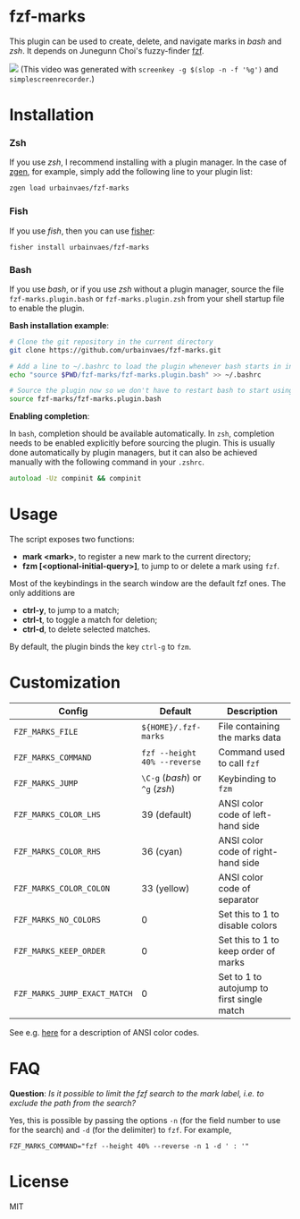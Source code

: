 # fzf-marks
This plugin can be used to create, delete, and navigate marks in *bash* and *zsh*.
It depends on Junegunn Choi's fuzzy-finder [fzf](https://github.com/junegunn/fzf).

![](https://raw.github.com/uvaes/fuzzy-zsh-marks/demo/demo.gif)
(This video was generated with `screenkey -g $(slop -n -f '%g')` and `simplescreenrecorder`.)

# Installation

### Zsh

If you use *zsh*, I recommend installing with a plugin manager.
In the case of [zgen](https://github.com/tarjoilija/zgen), for example,
simply add the following line to your plugin list:
```zsh
zgen load urbainvaes/fzf-marks
```
### Fish

If you use *fish*, then you can use [fisher](https://github.com/jorgebucaran/fisher):
```fish
fisher install urbainvaes/fzf-marks
```

### Bash

If you use *bash*,
or if you use *zsh* without a plugin manager,
source the file `fzf-marks.plugin.bash` or `fzf-marks.plugin.zsh` from your shell startup file
to enable the plugin.

**Bash installation example**:
```bash
# Clone the git repository in the current directory
git clone https://github.com/urbainvaes/fzf-marks.git

# Add a line to ~/.bashrc to load the plugin whenever bash starts in interactive mode
echo "source $PWD/fzf-marks/fzf-marks.plugin.bash" >> ~/.bashrc

# Source the plugin now so we don't have to restart bash to start using it
source fzf-marks/fzf-marks.plugin.bash
```

**Enabling completion**:

In `bash`, completion should be available automatically.
In `zsh`, completion needs to be enabled explicitly before sourcing the plugin.
This is usually done automatically by plugin managers,
but it can also be achieved manually with the following command in your `.zshrc`.
```zsh
autoload -Uz compinit && compinit
```

# Usage
The script exposes two functions:

- **mark \<mark\>**, to register a new mark to the current directory;
- **fzm [\<optional-initial-query\>]**, to jump to or delete a mark using `fzf`.

Most of the keybindings in the search window are the default fzf ones.
The only additions are

- **ctrl-y**, to jump to a match;
- **ctrl-t**, to toggle a match for deletion;
- **ctrl-d**, to delete selected matches.

By default, the plugin binds the key `ctrl-g` to `fzm`.

# Customization

| Config                  | Default                         | Description                          |
| ------                  | -------                         | -----------                          |
| `FZF_MARKS_FILE`        | `${HOME}/.fzf-marks`            | File containing the marks data       |
| `FZF_MARKS_COMMAND`     | `fzf --height 40% --reverse`    | Command used to call `fzf`           |
| `FZF_MARKS_JUMP`        | `\C-g` (*bash*) or `^g` (*zsh*)     | Keybinding to `fzm`                  |
| `FZF_MARKS_COLOR_LHS`   | 39 (default)                    | ANSI color code of left-hand side    |
| `FZF_MARKS_COLOR_RHS`   | 36 (cyan)                       | ANSI color code of right-hand side   |
| `FZF_MARKS_COLOR_COLON` | 33 (yellow)                     | ANSI color code of separator         |
| `FZF_MARKS_NO_COLORS`   | 0                               | Set this to 1 to disable colors      |
| `FZF_MARKS_KEEP_ORDER`  | 0                               | Set this to 1 to keep order of marks |
| `FZF_MARKS_JUMP_EXACT_MATCH`  | 0                               | Set to 1 to autojump to first single match

See e.g. [here](http://pueblo.sourceforge.net/doc/manual/ansi_color_codes.html) for a description of ANSI color codes.

# FAQ

**Question**: *Is it possible to limit the fzf search to the mark label, i.e. to exclude the path from the search?*

Yes, this is possible by passing the options `-n` (for the field number to use for the search) and `-d` (for the delimiter) to `fzf`.
For example,
```
FZF_MARKS_COMMAND="fzf --height 40% --reverse -n 1 -d ' : '"
```

# License

MIT
